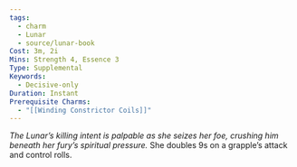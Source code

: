 ```yaml
---
tags:
  - charm
  - Lunar
  - source/lunar-book
Cost: 3m, 2i
Mins: Strength 4, Essence 3
Type: Supplemental
Keywords:
  - Decisive-only
Duration: Instant
Prerequisite Charms:
  - "[[Winding Constrictor Coils]]"
---
```

*The Lunar’s killing intent is palpable as she seizes her foe, crushing him beneath her fury’s spiritual pressure.*
She doubles 9s on a grapple’s attack and control rolls.